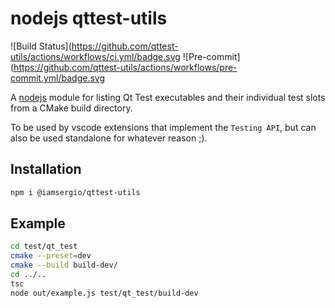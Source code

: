 # nodejs qttest-utils

![Build Status](https://github.com/qttest-utils/actions/workflows/ci.yml/badge.svg
![Pre-commit](https://github.com/qttest-utils/actions/workflows/pre-commit.yml/badge.svg

A [nodejs](https://www.npmjs.com/package/@iamsergio/qttest-utils) module for listing Qt Test executables and their individual test slots from a CMake build directory.

To be used by vscode extensions that implement the `Testing API`, but can also be used standalone for whatever reason ;).

## Installation

```bash
npm i @iamsergio/qttest-utils
```

## Example

```bash
cd test/qt_test
cmake --preset=dev
cmake --build build-dev/
cd ../..
tsc
node out/example.js test/qt_test/build-dev
```

